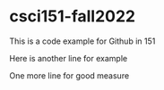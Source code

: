 # csci151-fall2022

This is a code example for Github in 151

Here is another line for example

One more line for good measure
